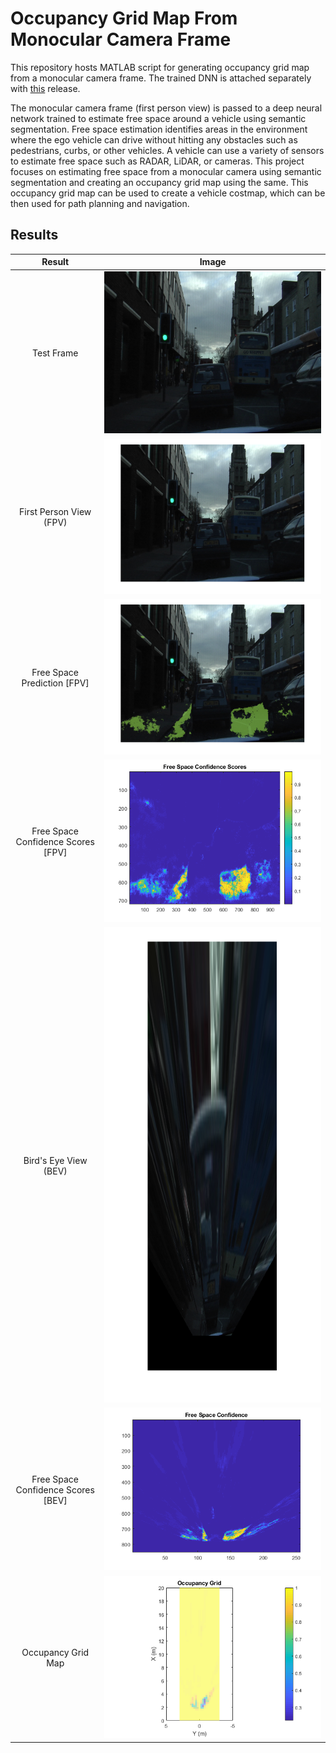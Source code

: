 # Occupancy Grid Map From Monocular Camera Frame

This repository hosts MATLAB script for generating occupancy grid map from a monocular camera frame. The trained DNN is attached separately with [this](https://github.com/Tinker-Twins/Occupancy_Grid_Map_From_Monocular_Camera_Frame/releases/tag/v0.1.0) release.

The monocular camera frame (first person view) is passed to a deep neural network trained to estimate free space around a vehicle
using semantic segmentation. Free space estimation identifies areas in the environment where the ego vehicle can drive without hitting
any obstacles such as pedestrians, curbs, or other vehicles. A vehicle can use a variety of sensors to estimate free space such as
RADAR, LiDAR, or cameras. This project focuses on estimating free space from a monocular camera using semantic segmentation and creating
an occupancy grid map using the same. This occupancy grid map can be used to create a vehicle costmap, which can be then used for 
path planning and navigation.

## Results
|              **Result**              |             **Image**                                                                |
| :----------------------------------: | :----------------------------------------------------------------------------------: |
| Test Frame                           | ![Test Frame](Test_Frame.png)                                                        |
| First Person View (FPV)              | ![First Person View (FPV)](/Results/First_Person_View.png)                           |
| Free Space Prediction [FPV]          | ![Free Space Prediction [FPV]](/Results/Free_Space_Prediction_FPV.png)               |
| Free Space Confidence Scores [FPV]   | ![Free Space Confidence Scores [FPV]](/Results/Free_Space_Confidence_Scores_FPV.png) |
| Bird's Eye View (BEV)                | ![Bird's Eye View (BEV)](/Results/Bird's_Eye_View.png)                               |
| Free Space Confidence Scores [BEV]   | ![Free Space Confidence Scores [BEV]](/Results/Free_Space_Confidence_Scores_BEV.png) |
| Occupancy Grid Map                   | ![Occupancy_Grid_Map](/Results/Occupancy_Grid_Map.png)                               |
